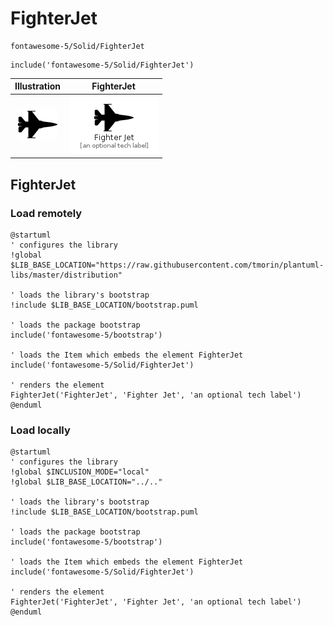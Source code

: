 # FighterJet


```text
fontawesome-5/Solid/FighterJet
```

```text
include('fontawesome-5/Solid/FighterJet')
```



| Illustration | FighterJet |
| :---: | :---: |
| ![illustration for Illustration](../../fontawesome-5/Solid/FighterJet.png) | ![illustration for FighterJet](../../fontawesome-5/Solid/FighterJet.Local.png) |




## FighterJet

### Load remotely
```plantuml
@startuml
' configures the library
!global $LIB_BASE_LOCATION="https://raw.githubusercontent.com/tmorin/plantuml-libs/master/distribution"

' loads the library's bootstrap
!include $LIB_BASE_LOCATION/bootstrap.puml

' loads the package bootstrap
include('fontawesome-5/bootstrap')

' loads the Item which embeds the element FighterJet
include('fontawesome-5/Solid/FighterJet')

' renders the element
FighterJet('FighterJet', 'Fighter Jet', 'an optional tech label')
@enduml
```

### Load locally
```plantuml
@startuml
' configures the library
!global $INCLUSION_MODE="local"
!global $LIB_BASE_LOCATION="../.."

' loads the library's bootstrap
!include $LIB_BASE_LOCATION/bootstrap.puml

' loads the package bootstrap
include('fontawesome-5/bootstrap')

' loads the Item which embeds the element FighterJet
include('fontawesome-5/Solid/FighterJet')

' renders the element
FighterJet('FighterJet', 'Fighter Jet', 'an optional tech label')
@enduml
```

